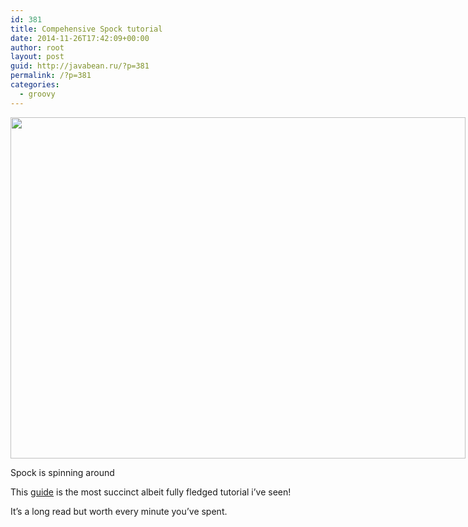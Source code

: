 ```yaml
---
id: 381
title: Compehensive Spock tutorial
date: 2014-11-26T17:42:09+00:00
author: root
layout: post
guid: http://javabean.ru/?p=381
permalink: /?p=381
categories:
  - groovy
---
```

<div style="width: 738px" class="wp-caption aligncenter">
  <img src="http://image.slidesharecdn.com/ggug-spock-100817015451-phpapp01/95/groovier-testing-with-spock-1-728.jpg?cb=1282028153" width="728" height="546" class />
  
  <p class="wp-caption-text">
    Spock is spinning around
  </p>
</div>

This <a href="http://thejavatar.com/testing-with-spock/" target="_blank">guide</a> is the most succinct albeit fully fledged tutorial i&#8217;ve seen!

It&#8217;s a long read but worth every minute you&#8217;ve spent.